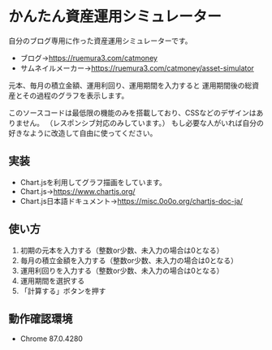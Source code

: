 # かんたん資産運用シミュレーター

自分のブログ専用に作った資産運用シミュレーターです。
* ブログ→<https://ruemura3.com/catmoney>
* サムネイルメーカー→<https://ruemura3.com/catmoney/asset-simulator>

元本、毎月の積立金額、運用利回り、運用期間を入力すると
運用期間後の総資産とその過程のグラフを表示します。

このソースコードは最低限の機能のみを搭載しており、CSSなどのデザインはありません。
（レスポンシブ対応のみしています。）
もし必要な人がいれば自分の好きなように改造して自由に使ってください。


## 実装

* Chart.jsを利用してグラフ描画をしています。
* Chart.js→<https://www.chartjs.org/>
* Chart.js日本語ドキュメント→<https://misc.0o0o.org/chartjs-doc-ja/>


## 使い方

1. 初期の元本を入力する（整数or少数、未入力の場合は0となる）
1. 毎月の積立金額を入力する（整数or少数、未入力の場合は0となる）
1. 運用利回りを入力する（整数or少数、未入力の場合は0となる）
1. 運用期間を選択する
1. 「計算する」ボタンを押す


## 動作確認環境

* Chrome 87.0.4280